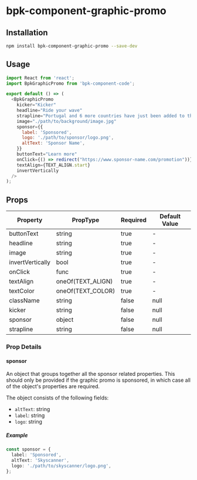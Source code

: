 # bpk-component-graphic-promo

## Installation

```sh
npm install bpk-component-graphic-promo --save-dev
```

## Usage

```js
import React from 'react';
import BpkGraphicPromo from 'bpk-component-code';

export default () => (
  <BpkGraphicPromo
    kicker="Kicker"
    headline="Ride your wave"
    strapline="Portugal and 6 more countries have just been added to the UK travel green list"
    image="./path/to/background/image.jpg"
    sponsor={{
      label: 'Sponsored',
      logo: './path/to/sponsor/logo.png',
      altText: 'Sponsor Name',
    }}
    buttonText="Learn more"
    onClick={() => redirect("https://www.sponsor-name.com/promotion"))}
    textAlign={TEXT_ALIGN.start}
    invertVertically
  />
);
```

## Props

| Property         | PropType          | Required | Default Value |
| ---------------- | ----------------- | -------- | ------------- |
| buttonText       | string            | true     | -             |
| headline         | string            | true     | -             |
| image            | string            | true     | -             |
| invertVertically | bool              | true     | -             |
| onClick          | func              | true     | -             |
| textAlign        | oneOf(TEXT_ALIGN) | true     | -             |
| textColor        | oneOf(TEXT_COLOR) | true     | -             |
| className        | string            | false    | null          |
| kicker           | string            | false    | null          |
| sponsor          | object            | false    | null          |
| strapline        | string            | false    | null          |

### Prop Details

#### sponsor

An object that groups together all the sponsor related properties. This should only be provided if the graphic promo is sponsored, in which case all of the object's properties are required.

The object consists of the following fields:

- `altText`: string
- `label`: string
- `logo`: string

##### Example

```typescript
const sponsor = {
  label: 'Sponsored',
  altText: 'Skyscanner',
  logo: './path/to/skyscanner/logo.png',
};
```
